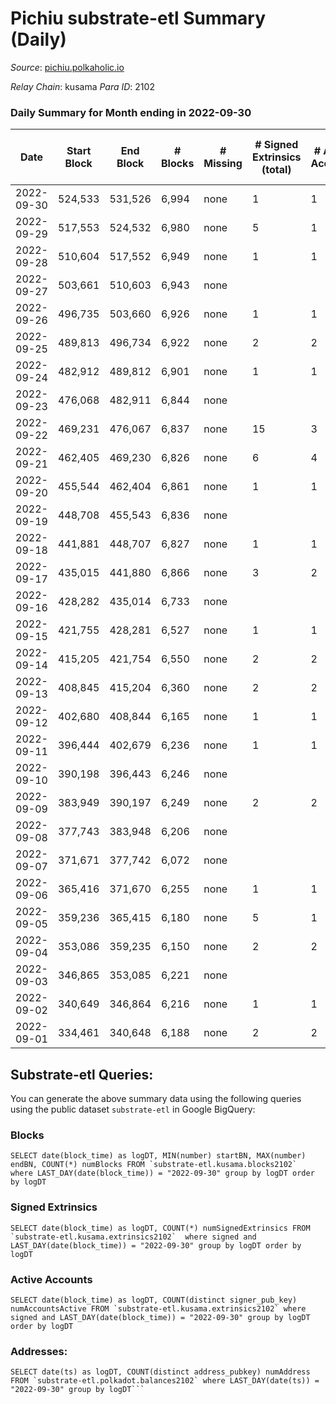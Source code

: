 # Pichiu substrate-etl Summary (Daily)

_Source_: [pichiu.polkaholic.io](https://pichiu.polkaholic.io)

*Relay Chain*: kusama
*Para ID*: 2102



### Daily Summary for Month ending in 2022-09-30


| Date | Start Block | End Block | # Blocks | # Missing | # Signed Extrinsics (total) | # Active Accounts | # Addresses with Balances | # Events | # Transfers | # XCM Transfers In | # XCM Transfers Out |
| ---- | ----------- | --------- | -------- | --------- | --------------------------- | ----------------- | ------------------------- | -------- | ----------- | ------------------ | ------------------- |
| 2022-09-30 | 524,533 | 531,526 | 6,994 | none  | 1 | 1 | 660 | 13,996 |   |   |   |
| 2022-09-29 | 517,553 | 524,532 | 6,980 | none  | 5 | 1 |  | 13,992 |   | 1  |   |
| 2022-09-28 | 510,604 | 517,552 | 6,949 | none  | 1 | 1 |  | 13,905 |   |   |   |
| 2022-09-27 | 503,661 | 510,603 | 6,943 | none  |  |  |  | 13,897 |   | 2  |   |
| 2022-09-26 | 496,735 | 503,660 | 6,926 | none  | 1 | 1 |  | 13,859 |   |   |   |
| 2022-09-25 | 489,813 | 496,734 | 6,922 | none  | 2 | 2 |  | 13,853 |   |   |   |
| 2022-09-24 | 482,912 | 489,812 | 6,901 | none  | 1 | 1 |  | 13,809 |   |   |   |
| 2022-09-23 | 476,068 | 482,911 | 6,844 | none  |  |  |  | 13,692 |   |   |   |
| 2022-09-22 | 469,231 | 476,067 | 6,837 | none  | 15 | 3 |  | 13,727 | 1  |   |   |
| 2022-09-21 | 462,405 | 469,230 | 6,826 | none  | 6 | 4 |  | 13,680 |   |   |   |
| 2022-09-20 | 455,544 | 462,404 | 6,861 | none  | 1 | 1 |  | 13,728 |   |   |   |
| 2022-09-19 | 448,708 | 455,543 | 6,836 | none  |  |  | 657 | 13,676 |   |   |   |
| 2022-09-18 | 441,881 | 448,707 | 6,827 | none  | 1 | 1 | 657 | 13,661 |   |   |   |
| 2022-09-17 | 435,015 | 441,880 | 6,866 | none  | 3 | 2 | 657 | 13,749 | 3  |   |   |
| 2022-09-16 | 428,282 | 435,014 | 6,733 | none  |  |  | 656 | 13,470 |   |   |   |
| 2022-09-15 | 421,755 | 428,281 | 6,527 | none  | 1 | 1 | 656 | 13,060 |   |   |   |
| 2022-09-14 | 415,205 | 421,754 | 6,550 | none  | 2 | 2 | 656 | 13,110 |   |   |   |
| 2022-09-13 | 408,845 | 415,204 | 6,360 | none  | 2 | 2 | 656 | 12,729 |   |   |   |
| 2022-09-12 | 402,680 | 408,844 | 6,165 | none  | 1 | 1 | 656 | 12,339 | 1  |   |   |
| 2022-09-11 | 396,444 | 402,679 | 6,236 | none  | 1 | 1 |  | 12,478 |   |   |   |
| 2022-09-10 | 390,198 | 396,443 | 6,246 | none  |  |  |  | 12,496 |   |   |   |
| 2022-09-09 | 383,949 | 390,197 | 6,249 | none  | 2 | 2 |  | 12,509 | 1  |   |   |
| 2022-09-08 | 377,743 | 383,948 | 6,206 | none  |  |  | 655 | 12,420 |   | 1 ($8.41) |   |
| 2022-09-07 | 371,671 | 377,742 | 6,072 | none  |  |  | 654 | 12,147 |   |   |   |
| 2022-09-06 | 365,416 | 371,670 | 6,255 | none  | 1 | 1 | 654 | 12,516 |   |   |   |
| 2022-09-05 | 359,236 | 365,415 | 6,180 | none  | 5 | 1 | 654 | 12,395 | 1  | 3  |   |
| 2022-09-04 | 353,086 | 359,235 | 6,150 | none  | 2 | 2 | 654 | 12,309 |   |   |   |
| 2022-09-03 | 346,865 | 353,085 | 6,221 | none  |  |  | 654 | 12,446 |   |   |   |
| 2022-09-02 | 340,649 | 346,864 | 6,216 | none  | 1 | 1 | 654 | 12,438 |   |   |   |
| 2022-09-01 | 334,461 | 340,648 | 6,188 | none  | 2 | 2 | 654 | 12,386 |   |   |   |

## Substrate-etl Queries:
You can generate the above summary data using the following queries using the public dataset `substrate-etl` in Google BigQuery:


### Blocks
```
SELECT date(block_time) as logDT, MIN(number) startBN, MAX(number) endBN, COUNT(*) numBlocks FROM `substrate-etl.kusama.blocks2102`  where LAST_DAY(date(block_time)) = "2022-09-30" group by logDT order by logDT
```


### Signed Extrinsics
```
SELECT date(block_time) as logDT, COUNT(*) numSignedExtrinsics FROM `substrate-etl.kusama.extrinsics2102`  where signed and LAST_DAY(date(block_time)) = "2022-09-30" group by logDT order by logDT
```


### Active Accounts
```
SELECT date(block_time) as logDT, COUNT(distinct signer_pub_key) numAccountsActive FROM `substrate-etl.kusama.extrinsics2102` where signed and LAST_DAY(date(block_time)) = "2022-09-30" group by logDT order by logDT
```


### Addresses:
```
SELECT date(ts) as logDT, COUNT(distinct address_pubkey) numAddress FROM `substrate-etl.polkadot.balances2102` where LAST_DAY(date(ts)) = "2022-09-30" group by logDT```

